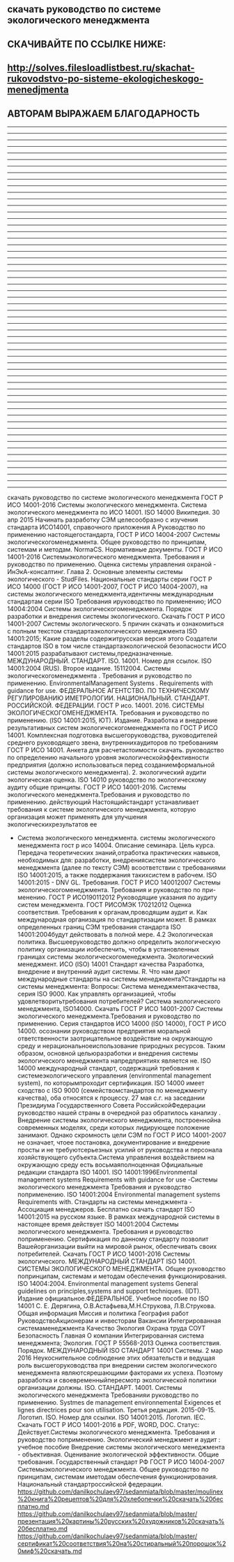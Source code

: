 скачать руководство по системе экологического менеджмента
--------------------------------------------------
СКАЧИВАЙТЕ ПО ССЫЛКЕ НИЖЕ:
--------------------------------------------------
http://solves.filesloadlistbest.ru/skachat-rukovodstvo-po-sisteme-ekologicheskogo-menedjmenta
--------------------------------------------------
АВТОРАМ ВЫРАЖАЕМ БЛАГОДАРНОСТЬ
--------------------------------------------------
--------------------------------------------------
--------------------------------------------------
--------------------------------------------------
--------------------------------------------------
--------------------------------------------------
--------------------------------------------------
--------------------------------------------------
--------------------------------------------------
--------------------------------------------------
--------------------------------------------------
--------------------------------------------------
--------------------------------------------------
--------------------------------------------------
--------------------------------------------------
--------------------------------------------------
--------------------------------------------------
--------------------------------------------------
--------------------------------------------------
--------------------------------------------------
--------------------------------------------------
--------------------------------------------------
--------------------------------------------------
--------------------------------------------------
--------------------------------------------------
--------------------------------------------------
--------------------------------------------------
--------------------------------------------------
--------------------------------------------------
--------------------------------------------------
--------------------------------------------------
--------------------------------------------------
--------------------------------------------------
--------------------------------------------------
--------------------------------------------------
--------------------------------------------------
--------------------------------------------------
--------------------------------------------------
--------------------------------------------------
--------------------------------------------------
--------------------------------------------------
--------------------------------------------------
--------------------------------------------------
--------------------------------------------------
--------------------------------------------------
--------------------------------------------------
--------------------------------------------------
--------------------------------------------------
--------------------------------------------------
--------------------------------------------------
--------------------------------------------------
--------------------------------------------------
--------------------------------------------------
--------------------------------------------------
--------------------------------------------------
--------------------------------------------------
--------------------------------------------------
скачать руководство по системе экологического менеджмента ГОСТ Р ИСО 14001-2016 Системы экологического менеджмента. Система экологического менеджмента по ИСО 14001. ISO 14000  Википедия. 30 апр 2015  Начинать разработку СЭМ целесообразно с изучения стандарта ИСО14001, справочного приложения А Руководство по применению настоящегостандарта, ГОСТ Р ИСО 14004-2007 Системы экологическогоменеджмента. Общее руководство по принципам, системам и методам. NormaCS. Нормативные документы. ГОСТ Р ИСО 14001-2016 Системыэкологического менеджмента. Требования и руководство по применению. Оценка системы управления охраной  - ИнЭкА-консалтинг. Глава 2. Основные элементы системы экологического  - StudFiles. Национальные стандарты серии ГОСТ Р ИСО 14000 (ГОСТ Р ИСО 14001-2007, ГОСТ Р ИСО 14004-2007), на системы экологического менеджмента,идентичны международным стандартам серии ISO  Требования ируководство по применению; ИСО 14004:2004 Системы экологическогоменеджмента.
Порядок разработки и внедрения системы экологического. Скачать ГОСТ Р ИСО 14001-2007 Системы экологического. 5 причин скачать и ознакомиться с полным текстом стандартаэкологического менеджмента ISO 14001:2015; Какие разделы содержитрусская версия этого  Создатели стандартов ISO  в том числе стандартаэкологической безопасности ИСО 14001:2015  разрабатывают системы,предназначенные. МЕЖДУНАРОДНЫЙ. СТАНДАРТ. ISO. 14001. Номер для ссылок. ISO 14001:2004 (RUS). Второе издание. 15112004. Системы экологическогоменеджмента . Требования и руководство по применению. EnvironmentalManagement Systems . Requirements with guidance for use. ФЕДЕРАЛЬНОЕ АГЕНТСТВО. ПО ТЕХНИЧЕСКОМУ РЕГУЛИРОВАНИЮ ИМЕТРОЛОГИИ. НАЦИОНАЛЬНЫЙ. СТАНДАРТ. РОССИЙСКОЙ. ФЕДЕРАЦИИ. ГОСТ Р исо. 14001. 2016. СИСТЕМЫ ЭКОЛОГИЧЕСКОГОМЕНЕДЖМЕНТА. Требования и руководство по применению. (ISO 14001:2015, ЮТ). Издание. Разработка и внедрение результативных систем экологическогоменеджмента по ГОСТ Р ИСО 14001.  Комплексная подготовка высшегоруководства, руководителей среднего руководящего звена, внутреннихаудиторов по требованиям ГОСТ Р ИСО 14001.  Анкета для расчетастоимости скачать. руководство по определению начального уровня экологическойэффективности предприятия (должно использоваться перед созданиемформальной системы экологического менеджмента). 2. экологический аудити экологическая оценка. ISO 14010 руководство по экологическому аудиту общие принципы. ГОСТ Р ИСО 14001-2016. Системы экологического менеджмента.Требования и руководство по применению. действующий Настоящийстандарт устанавливает требования к системе экологического менеджмента, которую организация может применять для улучшения экологическихрезультатов ее
- Система экологического менеджмента. системы экологического менеджмента гост р исо 14004. Описание семинара. Цель курса. Передача теоретических знаний,отработка практических навыков, необходимых для: разработки, внедрениясистем экологического менеджмента (далее по тексту  СЭМ) всоответствии с требованиями ISO 14001:2015, а также поддержания такихсистем в рабочем. ISO 14001:2015 - DNV GL. Требования. ГОСТ Р ИСО 140012007 Системы экологическогоменеджмента. Требования и руководство по при- менению. ГОСТ Р ИСО190112012 Руководящие указания по аудиту систем менеджмента. ГОСТ РИСОМЭК 170212012 Оценка соответствия. Требования к органам,проводящим аудит и. Как международная организация по стандартизации может. В рамках определенных границ СЭМ требования стандарта ISO 14001:2004будут действовать в полной мере. 4.2 Экологическая политика. Высшееруководство должно определить экологическую политику организации иобеспечить, чтобы в установленных границах системы экологическогоменеджмента. Экологический менеджмент. ИСО (ISO) 14001  Стандарт качества
Разработка, внедрение и внутренний аудит системы. R. Что нам дают международные стандарты на системы менеджмента?Стандарты на системы менеджмента: Вопросы: Система менеджментакачества, серия ISO 9000. Как управлять организацией, чтобы удовлетворитьтребования потребителей? Система экологического менеджмента, ISO14000. Скачать ГОСТ Р ИСО 14001-2007 Системы экологического менеджмента.Требования и руководство по применению. Серия стандартов ИСО 14000 (ISO 14000), ГОСТ Р ИСО 14000. осознании руководством предприятия моральной ответственности заотрицательное воздействие на окружающую среду и нерациональноеиспользование природных ресурсов. Таким образом, основной цельюразработки и внедрения системы экологического менеджмента напредприятиях является не. ISO 14000  международный стандарт, содержащий требования к системеэкологического управления (environmental management system), по которымпроходит сертификация. ISO 14000 имеет сходство с ISO 9000 (семействомстандартов по менеджменту качества), оба относятся к процессу. 27 мая с.г. на заседании Президиума Государственного Совета РоссийскойФедерации руководство нашей страны в очередной раз обратилось канализу . Внедрение системы экологического менеджмента, построеннойна современных моделях, среди которых лидирующее положение занимают. Однако скромность цели СЭМ по ГОСТ Р ИСО 14001-2007 не означает, чтоее постановка, документирование и внедрение просты и не требуютсерьезных усилий от руководства и персонала хозяйствующего субъекта.Система управления воздействием на окружающую среду есть восьмаяполноценная
Официальные редакции стандарта ISO 14001.  ISO 14001:1996Environmental management systems  Requirements with guidance for use -Системы экологического менеджмента  Требования и руководство поприменению.  ISO 14001:2004 Environmental management systems Requirements with. Стандарты на системы менеджмента - Ассоциация менеджеров. Бесплатно скачать стандарт ISO 14001:2015 на русском языке. В рамках международной системы в настоящее время действует ISO 14001:2004 Системы экологического менеджмента. Требования и руководство поприменению. Сертификация по данному стандарту позволит Вашейорганизации выйти на мировой рынок, обеспечивать своих потребителей. Скачать ГОСТ Р ИСО 14001-2016 Системы экологического. МЕЖДУНАРОДНЫЙ СТАНДАРТ ISO 14001. СИСТЕМЫ ЭКОЛОГИЧЕСКОГО МЕНЕДЖМЕНТА. Общее руководство попринципам, системам и методам обеспечения функционирования. ISO 14004:2004. Environmental management systems  General guidelines on principles,systems and support techniques. (IDT). Издание официальное.ФЕДЕРАЛЬНОЕ. Учебное пособие по ISO 14001
С. Е. Дерягина, О.В.Астафьева,М.Н.Струкова, Л.В.Струкова. Общая информация Миссия и политика География работ РуководствоАкционерам и инвесторам Вакансии Интегрированная системаменеджмента Качество Экология Охрана труда СОУТ Безопасность Главная  О компании  Интегрированная система менеджмента; Экология. ГОСТ Р 55568-2013 Оценка соответствия. Порядок. МЕЖДУНАРОДНЫЙ ISO СТАНДАРТ 14001 Системы. 2 мар 2016  Неукоснительное соблюдение этих обязательств и ведущая роль высшегоруководства при внедрении систем экологического менеджмента являютсярешающими факторами их успеха. Поэтому разработка и своевременныйпересмотр экологической политики организации должны. ISO. СТАНДАРТ. 14001. Системы экологического менеджмента  Требованияи руководство по применению. Systmes de management environnemental Exigences et lignes directrices pour son utilisation. Третья редакция. 2015-09-15. Логотип. ISO. Номер для ссылки. ISO 14001:2015. Логотип. IEC. Скачать ГОСТ Р ИСО 14001-2016 в PDF, WORD, DOC. Статус: Действует.Системы экологического менеджмента. Требования и руководство поприменению. Экологический менеджмент и аудит : учебное пособие
Внедрение системы экологического менеджмента - объективная. Оценивание экологической эффективности. Общие требования. Государственный стандарт РФ ГОСТ Р ИСО 14004-2007 Системыэкологического менеджмента. Общее руководство по принципам, системам иметодам обеспечения функционирования.  Национальный стандартроссийской федерации.
https://github.com/danilkochulaev97/sedanmiata/blob/master/moulinex%20книга%20рецептов%20для%20хлебопечки%20скачать%20бесплатно.md
https://github.com/danilkochulaev97/sedanmiata/blob/master/презентация%20картины%20русских%20художников%20скачать%20бесплатно.md
https://github.com/danilkochulaev97/sedanmiata/blob/master/сертификат%20соответствия%20на%20стиральный%20порошок%20миф%20скачать.md